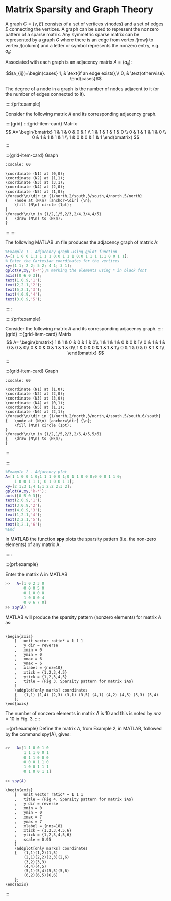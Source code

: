 # Matrix Sparsity and Graph Theory

A graph $G = \{v,E\}$ consists of a set of vertices $v\text{(nodes)}$
and a set of edges $E$ connecting the vertices. A graph can be used to
represent the nonzero pattern of a sparse matrix. Any symmetric sparse
matrix can be represented by a graph $G$ where there is an edge from
vertex $i\text{(row)}$ to vertex $j\text{(column)}$ and a letter
or symbol represents the nonzero entry, e.g. $a_{ij}$:

Associated with each graph is an adjacency matrix $A = (a_{ij})$:

$$(a_{ij})=\begin{cases}
        1, & \text{if an edge exists},\\
        0, & \text{otherwise}.
    \end{cases}$$

The degree of a node in a graph is the number of nodes adjacent to it
(or the number of edges connected to it).

:::::{prf:example}

Consider the following matrix $A$ and its corresponding adjacency graph.

::::{grid}
:::{grid-item-card} Matrix
$$
A=
    \begin{bmatrix}
      1 & 1 & 0 & 0 & 1 \\
      1 & 1 & 1 & 1 & 0 \\
      0 & 1 & 1 & 1 & 0 \\
      0 & 1 & 1 & 1 & 1 \\
      1 & 0 & 0 & 1 & 1
    \end{bmatrix}
$$
:::

:::{grid-item-card} Graph
```{tikz}  
:xscale: 60

\coordinate (N1) at (0,0);
\coordinate (N2) at (1,1);
\coordinate (N3) at (3,1);
\coordinate (N4) at (2,0);
\coordinate (N5) at (1,0);
\foreach\n/\dir in {1/north,2/south,3/south,4/north,5/north}
{   \node at (N\n) [anchor=\dir] {\n};
    \fill (N\n) circle (1pt);
}
\foreach\n/\m in {1/2,1/5,2/3,2/4,3/4,4/5}
{   \draw (N\n) to (N\m);
}
```
:::
::::


The following MATLAB .m file produces the adjacency graph of matrix A:

```matlab
%Example 1 - Adjacency graph using gplot function
A=[1 1 0 0 1;1 1 1 1 0;0 1 1 1 0;0 1 1 1 1;1 0 0 1 1];
% Enter the Cartesian coordinates for the vertices
xy=[1 1; 2 2; 5 2; 4 1; 3 1];
gplot(A,xy,'k-*');% marking the elements using * in black font
axis([0 6 0 3]);
text(1,0.9,'1');
text(2,2.1,'2');
text(5,2.1,'3');
text(4,0.9,'4');
text(3,0.9,'5');        
```
:::::

:::::{prf:example}

Consider the following matrix $A$ and its corresponding adjacency graph.
::::{grid}
:::{grid-item-card} Matrix
$$
A=
    \begin{bmatrix}
      1 & 1 & 0 & 0 & 1 & 0\\
      1 & 1 & 1 & 0 & 0 & 1\\
      0 & 1 & 1 & 0 & 0 & 0\\
      0 & 0 & 0 & 1 & 1 & 0\\
      1 & 0 & 0 & 1 & 1 & 1\\
      0 & 1 & 0 & 0 & 1 & 1\\
    \end{bmatrix}
$$
:::

:::{grid-item-card} Graph
```{tikz}  
:xscale: 60

\coordinate (N1) at (1,0);
\coordinate (N2) at (2,0);
\coordinate (N3) at (3,0);
\coordinate (N4) at (0,1);
\coordinate (N5) at (1,1);
\coordinate (N6) at (2,1);
\foreach\n/\dir in {1/north,2/north,3/north,4/south,5/south,6/south}
{   \node at (N\n) [anchor=\dir] {\n};
    \fill (N\n) circle (1pt);
}
\foreach\n/\m in {1/2,1/5,2/3,2/6,4/5,5/6}
{   \draw (N\n) to (N\m);
}
```
:::

::::





```matlab
%Example 2 - Adjacency plot
A=[1 1 0 0 1 0;1 1 1 0 0 1;0 1 1 0 0 0;0 0 0 1 1 0;
    1 0 0 1 1 1; 0 1 0 0 1 1];
xy=[2 1;3 1;4 1;1 2;2 2;3 2];
gplot(A,xy,'k-*');
axis([0 5 0 3]);
text(2,0.9,'1');
text(3,0.9,'2');
text(4,0.9,'3');
text(1,2.1,'4');
text(2,2.1,'5');
text(3,2.1,'6');
%End                                            
```

In MATLAB the function **spy** plots the sparsity pattern (i.e. the
non-zero elements) of any matrix A. 

:::::

:::{prf:example}

Enter the matrix A in MATLAB

```matlab
>>   A=[1 0 2 3 0
        0 0 0 5 0
        0 1 0 0 8
        1 0 0 0 4
        0 0 6 7 0] 
>> spy(A)
```
MATLAB will produce the sparsity pattern (nonzero elements) for matrix
$A$ as:

```{tikz}  

\begin{axis}
    [   unit vector ratio* = 1 1 1
    ,   y dir = reverse
    ,   xmin = 0
    ,   ymin = 0
    ,   xmax = 6
    ,   ymax = 6
    ,   xlabel = {nnz=10}
    ,   xtick = {1,2,3,4,5}
    ,   ytick = {1,2,3,4,5}
    ,   title = {Fig 3. Sparsity pattern for matrix $A$}
    ]
    \addplot[only marks] coordinates
    {   (1,1) (1,4) (2,3) (3,1) (3,5) (4,1) (4,2) (4,5) (5,3) (5,4)
    };
\end{axis}
```

The number of nonzero elements in matrix $A$ is $10$ and this is noted
by $nnz=10$ in Fig. 3.
::::

:::{prf:example}
Define the matrix $A$, from Example 2, in
MATLAB, followed by the command spy(A), gives:

```matlab

>>   A=[1 1 0 0 1 0
        1 1 1 0 0 1
        0 1 1 0 0 0
        0 0 0 1 1 0
        1 0 0 1 1 1
        0 1 0 0 1 1]

>> spy(A)
```    

```{tikz}
\begin{axis}
    [   unit vector ratio* = 1 1 1
    ,   title = {Fig 4. Sparsity pattern for matrix $A$}
    ,   y dir = reverse
    ,   xmin = 0
    ,   ymin = 0
    ,   xmax = 7
    ,   ymax = 7
    ,   xlabel = {nnz=18}
    ,   xtick = {1,2,3,4,5,6}
    ,   ytick = {1,2,3,4,5,6}
    ,   scale = 0.95
    ]
    \addplot[only marks] coordinates
    {   (1,1)(1,2)(1,5)
        (2,1)(2,2)(2,3)(2,6)
        (3,2)(3,3)
        (4,4)(4,5)
        (5,1)(5,4)(5,5)(5,6)
        (6,2)(6,5)(6,6)
    };
\end{axis}
```
:::